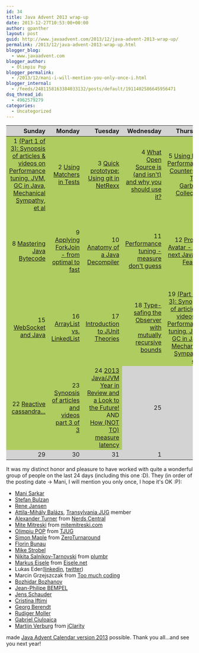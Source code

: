 ```yaml
---
id: 34
title: Java Advent 2013 wrap-up
date: 2013-12-27T10:53:00+00:00
author: gpanther
layout: post
guid: http://www.javaadvent.com/2013/12/java-advent-2013-wrap-up/
permalink: /2013/12/java-advent-2013-wrap-up.html
blogger_blog:
  - www.javaadvent.com
blogger_author:
  - Olimpiu Pop
blogger_permalink:
  - /2013/12/mani-i-will-mention-you-only-once-i.html
blogger_internal:
  - /feeds/2481158163384033132/posts/default/1911402586645956471
dsq_thread_id:
  - 4962579279
categories:
  - Uncategorized
---
```

<!-- generated by http://javascript.about.com/library/blcalgen.htm --><table style="width: 100%; text-align: right; background-color: lightgrey;"><thead><tr><th>Sunday</th><th>Monday</th><th>Tuesday</th><th>Wednesday</th><th>Thursday</th><th>Friday</th><th>Saturday</th></tr></thead><tbody><tr></tr><tr><td bgcolor="#AFCC6">1 <a href="http://www.javaadvent.com/2013/12/part-1-of-3-synopsis-of-articles-videos.html">(Part 1 of 3): Synopsis of articles & videos on Performance tuning, JVM, GC in Java, Mechanical Sympathy, et al</a></td><td bgcolor="#AFCC6">2 <a href="http://www.javaadvent.com/2013/12/using-matchers-in-tests.html">Using Matchers in Tests</a></td><td bgcolor="#AFCC6">3 <a href="http://www.javaadvent.com/2013/12/quick-prototype-using-git-in-netrexx.html">Quick prototype: Using git in NetRexx</a></td><td bgcolor="#AFCC6">4 <a href="http://www.javaadvent.com/2013/12/what-open-source-is-and-isnt-and-why.html">What Open Source is (and isn't) and why you should use it?</a></td><td bgcolor="#AFCC6">5 <a href="http://www.javaadvent.com/2013/12/using-intel-performance-counters-to.html">Using Intel Performance Counters To Tune Garbage Collection</a></td><td bgcolor="#AFCC6">6 <a href="http://www.javaadvent.com/2013/12/run-junit-run.html">Run, JUnit! Run!!!</a></td><td bgcolor="#AFCC6">7 <a href="http://www.javaadvent.com/2013/12/a-conversational-guide-for-jdk8s.html">A conversational guide for JDK8's lambdas - a glossary of terms</a></td></tr><tr><td bgcolor="#AFCC6">8 <a href="http://www.javaadvent.com/2013/12/mastering-java-bytecode.html">Mastering Java Bytecode</a></td><td bgcolor="#AFCC6">9 <a href="http://www.javaadvent.com/2013/12/applying-forkjoin-from-optimal-to-fast.html">Applying ForkJoin - from optimal to fast</a></td><td bgcolor="#AFCC6">10 <a href="http://www.javaadvent.com/2013/12/anatomy-of-java-decompiler.html">Anatomy of a Java Decompiler</a></td><td bgcolor="#AFCC6">11 <a href="http://www.javaadvent.com/2013/12/performance-tuning-measure-dont-guess.html">Performance tuning - measure don't guess</a></td><td bgcolor="#AFCC6">12 <a href="http://www.javaadvent.com/2013/12/project-avatar-next-java-ee-feature.html">Project Avatar - The next Java EE Feature</a></td><td bgcolor="#AFCC6">13 <a href="http://www.javaadvent.com/2013/12/10-things-that-will-go-horribly-wrong.html">013 Things that Will go Horribly Wrong on This Friday, Dec 13, 2013</a></td><td bgcolor="#AFCC6">14 <a href="http://www.javaadvent.com/2013/12/springs-primary-annotation-in-action.html">Springs @Primary annotation in action</a></td></tr><tr><td bgcolor="#AFCC6">15 <a href="http://www.javaadvent.com/2013/12/websocket-and-java.html">WebSocket and Java</a></td><td bgcolor="#AFCC6">16 <a href="http://www.javaadvent.com/2013/12/arraylist-vs-linkedlist.html">ArrayList vs. LinkedList</a></td><td bgcolor="#AFCC6">17 <a href="http://www.javaadvent.com/2013/12/introduction-to-junit-theories.html">Introduction to JUnit Theories</a></td><td bgcolor="#AFCC6">18 <a href="http://www.javaadvent.com/2013/12/type-safing-observer-with-mutually.html">Type-safing the Observer with mutually recursive bounds</a></td><td bgcolor="#AFCC6">19 <a href="http://www.javaadvent.com/2013/12/part-2-of-3-synopsis-of-articles-videos.html">(Part 2 of 3): Synopsis of articles & videos on Performance tuning, JVM, GC in Java, Mechanical Sympathy, et al</a></td><td bgcolor="#AFCC6">20 <a href="http://www.javaadvent.com/2013/12/java-steam-controller-and-me.html">Java, the Steam controller and me</a></td><td bgcolor="#AFCC6">21 <a href="http://www.javaadvent.com/2013/12/big-data-reactive-way.html">Big data the 'reactive' way</a></td></tr><tr><td bgcolor="#AFCC6">22 <a href="http://www.javaadvent.com/">Reactive cassandra...</a></td><td bgcolor="#AFCC6">23 <a href="http://www.javaadvent.com/2013/12/part-3-of-3-synopsis-of-articles-videos.html">Synopsis of articles and videos part 3 of 3</a></td><td bgcolor="#AFCC6">24 <a href="http://www.javaadvent.com/2013/12/2013-javajvm-year-in-review-and-look-to.html">2013 Java/JVM Year in Review and a Look to the Future!</a> AND<br/> <a href="http://www.javaadvent.com/2013/12/how-not-to-measure-latency.html">How (NOT TO) measure latency</a></td><td>25</td><td>26</td><td>27</td><td>28</td></tr><tr><td>29</td><td>30</td><td>31</td><td>1</td><td>2</td><td>3</td><td>4</td></tr></tbody></table> <div dir="ltr" style="text-align: left;">It was my distinct honor and pleasure to have worked with quite a wonderful group of people on the last 24 days (including this one :D). They (in order of the posting date -&gt; Mani, I will mention you only once, I hope it's OK :P):  <br /><ul><li><a href="https://plus.google.com/110574453398024123194">Mani Sarkar</a></li><li><a href="https://www.linkedin.com/pub/stefan-bulzan/2a/7b6/b37">Stefan Bulzan</a></li><li><a href="https://www.blogger.com/blogger.g?blogID=2481158163384033132">Rene Jansen</a></li><li><a href="https://hype-free.blogspot.com/">Attila-Mihály Balázs</a>, <a href="http://www.transylvania-jug.org/">Transylvania JUG</a> member</li><li><a href="https://www.linkedin.com/profile/view?id=12080828">Alexander Turner</a> from <a href="https://nerds-central.blogspot.com/">Nerds Central</a></li><li><a href="http://www.linkedin.com/in/mitemitreski">Mite Mitreski</a> from <a href="http://blog.mitemitreski.com/">mitemitreski.com</a></li><li><a href="https://www.linkedin.com/profile/view?id=21470605">Olimpiu POP</a> from <a href="http://www.transylvania-jug.ro/">TJUG</a></li><li><a href="https://twitter.com/sjmaple">Simon Maple</a> from <a href="http://www.zeroturnaround.com/">ZeroTurnaround</a></li><li><a href="https://www.linkedin.com/profile/view?id=82429506">Florin Bunau</a></li><li><a href="https://www.linkedin.com/profile/view?id=16577355">Mike Strobel</a></li><li><a href="https://twitter.com/iNikem">Nikita Salnikov-Tarnovski</a> from <a href="http://plumbr.eu/">plumbr</a></li><li><a href="http://blog.eisele.net/">Markus Eisele</a> from <a href="http://blog.eisele.net/">Eisele.net</a></li><li>Lukas Eder(<a href="http://ch.linkedin.com/in/lukaseder">linkedin</a>, <a href="https://twitter.com/lukaseder">twitter</a>)</li><li>Marcin Grzejszczak from <a href="http://toomuchcoding.blogspot.ro/">Too much coding</a></li><li><a href="https://www.linkedin.com/profile/view?id=18459839">Bozhidar Bozhanov</a></li><li><a href="https://www.linkedin.com/pub/jean-philippe-bempel">Jean-Philipe BEMPEL</a></li><li><a href="http://blog.schauderhaft.de/">Jens Schauder</a></li><li><a href="https://www.linkedin.com/pub/cristina-iftimi">Cristina Iftimi</a></li><li><a href="https://www.blogger.com/blogger.g?blogID=2481158163384033132">Georg Berendt</a></li><li><a href="https://www.blogger.com/blogger.g?blogID=2481158163384033132">Rudiger Moller</a></li><li><a href="https://www.linkedin.com/in/gabrielciuloaica">Gabriel Ciuloaica</a></li><li><a href="http://uk.linkedin.com/in/martijnverburg">Martijn Verburg</a> from <a href="http://www.jclarity.com/">jClarity</a></li></ul>made <a href="https://www.blogger.com/blogger.g?blogID=2481158163384033132">Java Advent Calendar version 2013</a> possible.  Thank you all...and see you next year!   </div>